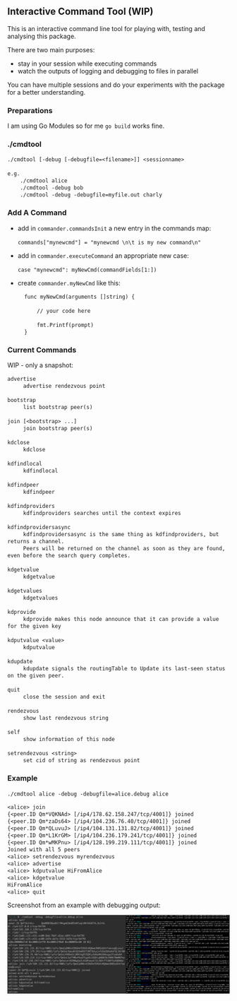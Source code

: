 ## Interactive Command Tool (WIP)

This is an interactive command line tool for playing with, testing and analysing this package.

There are two main purposes:

- stay in your session while executing commands
- watch the outputs of logging and debugging to files in parallel

You can have multiple sessions and do your experiments with the package for a better understanding.

### Preparations

I am using Go Modules so for me `go build` works fine.

### ./cmdtool

    ./cmdtool [-debug [-debugfile=<filename>]] <sessionname>
    
    e.g.
        ./cmdtool alice
        ./cmdtool -debug bob
        ./cmdtool -debug -debugfile=myfile.out charly


### Add A Command

- add in `commander.commandsInit` a new entry in the commands map: 

	`commands["mynewcmd"] = "mynewcmd \n\t is my new command\n"`
	
- add in `commander.executeCommand` an appropriate new case:

    `case "mynewcmd":
    			myNewCmd(commandFields[1:])`
    			
- create `commander.myNewCmd` like this:

        func myNewCmd(arguments []string) {
        
            // your code here
            
            fmt.Printf(prompt)
        }
    
### Current Commands

WIP - only a snapshot:

    advertise
         advertise rendezvous point
    
    bootstrap
         list bootstrap peer(s)
    
    join [<bootstrap> ...]
         join bootstrap peer(s)
    
    kdclose
         kdclose
    
    kdfindlocal
         kdfindlocal
    
    kdfindpeer
         kdfindpeer
    
    kdfindproviders
         kdfindproviders searches until the context expires
    
    kdfindprovidersasync
         kdfindprovidersasync is the same thing as kdfindproviders, but returns a channel.
         Peers will be returned on the channel as soon as they are found, even before the search query completes.
    
    kdgetvalue
         kdgetvalue
    
    kdgetvalues
         kdgetvalues
    
    kdprovide
         kdprovide makes this node announce that it can provide a value for the given key
    
    kdputvalue <value>
         kdputvalue
    
    kdupdate
         kdupdate signals the routingTable to Update its last-seen status on the given peer.
    
    quit
         close the session and exit
    
    rendezvous
         show last rendezvous string
    
    self
         show information of this node
    
    setrendezvous <string>
         set cid of string as rendezvous point


### Example

`./cmdtool alice -debug -debugfile=alice.debug alice`


    <alice> join
    {<peer.ID Qm*VQKNAd> [/ip4/178.62.158.247/tcp/4001]} joined
    {<peer.ID Qm*zaDs64> [/ip4/104.236.76.40/tcp/4001]} joined
    {<peer.ID Qm*QLuvuJ> [/ip4/104.131.131.82/tcp/4001]} joined
    {<peer.ID Qm*L1KrGM> [/ip4/104.236.179.241/tcp/4001]} joined
    {<peer.ID Qm*wMKPnu> [/ip4/128.199.219.111/tcp/4001]} joined
    Joined with all 5 peers
    <alice> setrendezvous myrendezvous
    <alice> advertise
    <alice> kdputvalue HiFromAlice
    <alice> kdgetvalue
    HiFromAlice
    <alice> quit
  
  
  Screenshot from an example with debugging output:
    
  ![debugexample](debug-output.png)